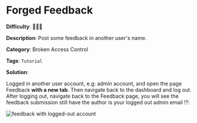 # Forged Feedback

**Difficulty**: :star2::star2::star2:

**Description**: Post some feedback in another user's name.

**Category**: Broken Access Control

**Tags**: `Tutorial`

**Solution**:

Logged in another user account, e.g: admin account, and open the page Feedback **with a new tab**. Then navigate back to the dashboard and log out. After logging out, navigate back to the Feedback page, you will see the feedback submission still have the author is your logged out admin email :interrobang::

![feedback with logged-out account](https://user-images.githubusercontent.com/64480713/179971604-89ab7e56-2c84-42c7-9d98-fd11a78a28ff.png)
